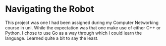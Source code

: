 # Navigating the Robot

This project was one I had been assigned during my Computer Networking course in uni. While the expectation was that one make use of either C++ or Python. I chose to use Go as a way through which I could learn the language. Learned quite a bit to say the least.
